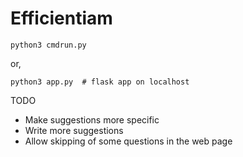 # Efficientiam
    python3 cmdrun.py
or,

    python3 app.py  # flask app on localhost

TODO
- Make suggestions more specific
- Write more suggestions
- Allow skipping of some questions in the web page
